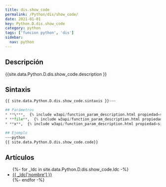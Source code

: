 ```yaml
---
title: dis.show_code
permalink: /Python/dis/show_code/
date: 2021-01-01
key: Python.D.dis.show_code
category: python
tags: ['funcion python', 'dis']
sidebar: 
  nav: python
---
```


## Descripción
{{site.data.Python.D.dis.show_code.description }}

## Sintaxis
~~~python
{{ site.data.Python.D.dis.show_code.sintaxis }}~~~

## Parámetros
* **\***,  {% include w3api/function_param_description.html propiedad=site.data.Python.D.dis.show_code valor="*" %}
* **file**,  {% include w3api/function_param_description.html propiedad=site.data.Python.D.dis.show_code valor="file" %}
* **x**,  {% include w3api/function_param_description.html propiedad=site.data.Python.D.dis.show_code valor="x" %}

## Ejemplo
~~~python
{{ site.data.Python.D.dis.show_code.code}}
~~~

## Artículos
<ul>
{%- for _ldc in site.data.Python.D.dis.show_code.ldc -%}
   <li>
       <a href="{{_ldc['url'] }}">{{ _ldc['nombre'] }}</a>
   </li>
{%- endfor -%}
</ul>
